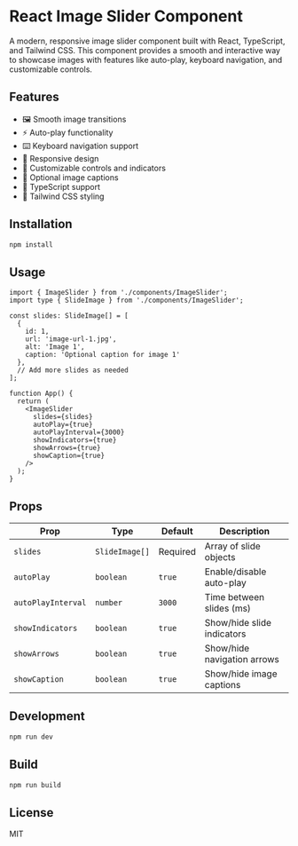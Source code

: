 # React Image Slider Component

A modern, responsive image slider component built with React, TypeScript, and Tailwind CSS. This component provides a smooth and interactive way to showcase images with features like auto-play, keyboard navigation, and customizable controls.

## Features

- 🖼️ Smooth image transitions
- ⚡ Auto-play functionality
- ⌨️ Keyboard navigation support
- 📱 Responsive design
- 🎨 Customizable controls and indicators
- 📝 Optional image captions
- 🎯 TypeScript support
- 🎨 Tailwind CSS styling

## Installation

```bash
npm install
```

## Usage

```tsx
import { ImageSlider } from './components/ImageSlider';
import type { SlideImage } from './components/ImageSlider';

const slides: SlideImage[] = [
  {
    id: 1,
    url: 'image-url-1.jpg',
    alt: 'Image 1',
    caption: 'Optional caption for image 1'
  },
  // Add more slides as needed
];

function App() {
  return (
    <ImageSlider
      slides={slides}
      autoPlay={true}
      autoPlayInterval={3000}
      showIndicators={true}
      showArrows={true}
      showCaption={true}
    />
  );
}
```

## Props

| Prop | Type | Default | Description |
|------|------|---------|-------------|
| `slides` | `SlideImage[]` | Required | Array of slide objects |
| `autoPlay` | `boolean` | `true` | Enable/disable auto-play |
| `autoPlayInterval` | `number` | `3000` | Time between slides (ms) |
| `showIndicators` | `boolean` | `true` | Show/hide slide indicators |
| `showArrows` | `boolean` | `true` | Show/hide navigation arrows |
| `showCaption` | `boolean` | `true` | Show/hide image captions |

## Development

```bash
npm run dev
```

## Build

```bash
npm run build
```

## License

MIT